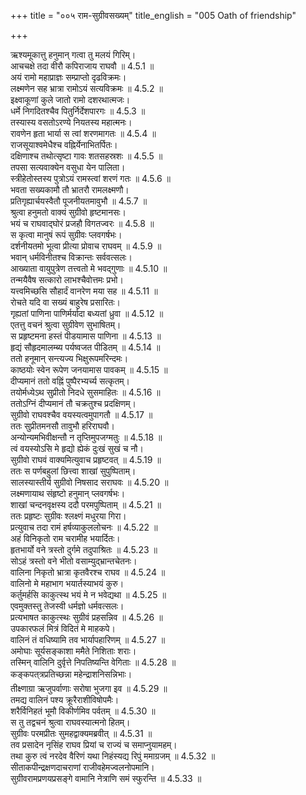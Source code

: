 +++
title = "००५ राम-सुग्रीवसख्यम्"
title_english = "005 Oath of friendship"

+++


  
ऋश्यमूकात्तु हनुमान् गत्वा तु मलयं गिरिम्।  
आचचक्षे तदा वीरौ कपिराजाय राघवौ ॥ 4.5.1 ॥   
अयं रामो महाप्राज्ञः सम्प्राप्तो दृढविक्रमः।  
लक्ष्मणेन सह भ्रात्रा रामोऽयं सत्यविक्रमः ॥ 4.5.2 ॥   
इक्ष्वाकूणां कुले जातो रामो दशरथात्मजः।  
धर्मे निगदितश्चैव पितुर्निर्देशपारगः ॥ 4.5.3 ॥   
तस्यास्य वसतोऽरण्ये नियतस्य महात्मनः।  
रावणेन हृता भार्या स त्वां शरणमागतः ॥ 4.5.4 ॥   
राजसूयाश्वमेधैश्च वह्निर्येनाभितर्पितः।  
दक्षिणाश्च तथोत्सृष्टा गावः शतसहस्रशः ॥ 4.5.5 ॥   
तपसा सत्यवाक्येन वसुधा येन पालिता।  
स्त्रीहेतोस्तस्य पुत्रोऽयं रामस्त्वां शरणं गतः ॥ 4.5.6 ॥   
भवता सख्यकामौ तौ भ्रातरौ रामलक्ष्मणौ।  
प्रतिगृह्यार्चयस्वैतौ पूजनीयतमावुभौ ॥ 4.5.7 ॥   
श्रुत्वा हनुमतो वाक्यं सुग्रीवो हृष्टमानसः।  
भयं च राघवाद्घोरं प्रजहौ विगतज्वरः ॥ 4.5.8 ॥   
स कृत्वा मानुषं रूपं सुग्रीवः प्लवगर्षभः।  
दर्शनीयतमो भूत्वा प्रीत्या प्रोवाच राघवम् ॥ 4.5.9 ॥   
भवान् धर्मविनीतश्च विक्रान्तः सर्ववत्सलः।  
आख्याता वायुपुत्रेण तत्त्वतो मे भवद्गुणाः ॥ 4.5.10 ॥   
तन्मयैवैष सत्कारो लाभश्चैवोत्तमः प्रभो।  
यत्त्वमिच्छसि सौहार्दं वानरेण मया सह ॥ 4.5.11 ॥   
रोचते यदि वा सख्यं बाहुरेष प्रसारितः।  
गृह्यतां पाणिना पाणिर्मर्यादा बध्यतां ध्रुवा ॥ 4.5.12 ॥   
एतत्तु वचनं श्रुत्वा सुग्रीवेण सुभाषितम्।  
स प्रहृष्टमना हस्तं पीडयामास पाणिना ॥ 4.5.13 ॥   
हृद्यं सौहृदमालम्ब्य पर्यष्वजत पीडितम् ॥ 4.5.14 ॥   
ततो हनूमान् सन्त्यज्य भिक्षुरूपमरिन्दमः।  
काष्ठयोः स्वेन रूपेण जनयामास पावकम् ॥ 4.5.15 ॥   
दीप्यमानं ततो वह्निं पुष्पैरभ्यर्च्य सत्कृतम्।  
तयोर्मध्येऽथ सुप्रीतो निदधे सुसमाहितः ॥ 4.5.16 ॥   
ततोऽग्निं दीप्यमानं तौ चक्रतुश्च प्रदक्षिणम्।  
सुग्रीवो राघवश्चैव वयस्यत्वमुपागतौ ॥ 4.5.17 ॥   
ततः सुप्रीतमनसौ तावुभौ हरिराघवौ।  
अन्योन्यमभिवीक्षन्तौ न तृप्तिमुपजग्मतुः ॥ 4.5.18 ॥   
त्वं वयस्योऽसि मे हृद्यो ह्येकं दुःखं सुखं च नौ।  
सुग्रीवो राघवं वाक्यमित्युवाच प्रहृष्टवत् ॥ 4.5.19 ॥   
ततः स पर्णबहुलां छित्त्वा शाखां सुपुष्पिताम्।  
सालस्यास्तीर्य सुग्रीवो निषसाद सराघवः ॥ 4.5.20 ॥   
लक्ष्मणायाथ संहृष्टो हनुमान् प्लवगर्षभः।  
शाखां चन्दनवृक्षस्य ददौ परमपुष्पिताम् ॥ 4.5.21 ॥   
ततः प्रहृष्टः सुग्रीवः श्लक्ष्णं मधुरया गिरा।  
प्रत्युवाच तदा रामं हर्षव्याकुललोचनः ॥ 4.5.22 ॥   
अहं विनिकृतो राम चरामीह भयार्दितः।  
हृतभार्यो वने त्रस्तो दुर्गमे तदुपाश्रितः ॥ 4.5.23 ॥   
सोऽहं त्रस्तो वने भीतो वसाम्युद्भ्रान्तचेतनः।  
वालिना निकृतो भ्रात्रा कृतवैरश्च राघव ॥ 4.5.24 ॥   
वालिनो मे महाभाग भयार्तस्याभयं कुरु।  
कर्तुमर्हसि काकुत्स्थ भयं मे न भवेद्यथा ॥ 4.5.25 ॥   
एवमुक्तस्तु तेजस्वी धर्मज्ञो धर्मवत्सलः।  
प्रत्यभाषत काकुत्स्थः सुग्रीवं प्रहसन्निव ॥ 4.5.26 ॥   
उपकारफलं मित्रं विदितं मे माहकपे।  
वालिनं तं वधिष्यामि तव भार्यापहारिणम् ॥ 4.5.27 ॥   
अमोघाः सूर्यसङ्काशा ममैते निशिताः शराः।  
तस्मिन् वालिनि दुर्वृत्ते निपतिष्यन्ति वेगिताः ॥ 4.5.28 ॥   
कङ्कपत्त्रप्रतिच्छन्ना महेन्द्राशनिसन्निभाः।  
तीक्ष्णाग्रा ऋजुपर्वाणाः सरोषा भुजगा इव ॥ 4.5.29 ॥   
तमद्य वालिनं पश्य क्रूरैराशीविषोपमैः।  
शरैर्विनिहतं भूमौ विकीर्णमिव पर्वतम् ॥ 4.5.30 ॥   
स तु तद्वचनं श्रुत्वा राघवस्यात्मनो हितम्।  
सुग्रीवः परमप्रीतः सुमहद्वाक्यमब्रवीत् ॥ 4.5.31 ॥   
तव प्रसादेन नृसिंह राघव प्रियां च राज्यं च समाप्नुयामहम्।  
तथा कुरु त्वं नरदेव वैरिणं यथा निहंस्यद्य रिपुं ममाग्रजम् ॥ 4.5.32 ॥   
सीताकपीन्द्रक्षणदाचराणां राजीवहेमज्वलनोपमानि।  
सुग्रीवरामप्रणयप्रसङ्गे वामानि नेत्राणि समं स्फुरन्ति ॥ 4.5.33 ॥   
